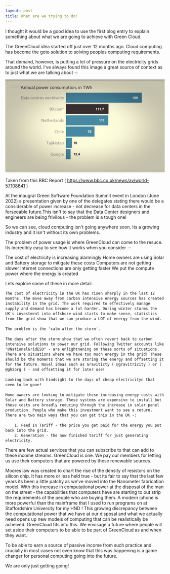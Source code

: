 ```yaml
---
layout: post
title: What are we trying to do!
---
```


I thought it would be a good idea to use the first blog entry to explain something about what we are going to achieve with Green Cloud. 

The GreenCloud idea started off just over 12 months ago. Cloud computing has become the goto solution to solving peoples computing requirements. 

That demand, however, is putting a lot of pressure on the electricity grids around the world. I've always found this image a great source of context as to just what we are talking about -:

![Power Usage](images/power_usage.jpg)

Taken from this BBC Report ( https://www.bbc.co.uk/news/av/world-57108641 )

At the inaugral Green Software Foundation Summit event in London (June 2022) a presentation given by one of the delegates stating there would be a considerable of power increase - not decrease for data centers in the forseeable future.This isn't to say that the Data Center designers and engineers are being frivilous - the problem is a tough one!

So we can see, cloud computing isn't going anywhere soon. Its a growing industry and it isn't without its own problems.
 
The problem of power usage is where GreenCloud can come to the resuce. Its incredibly easy to see how it works when you consider -:

 The cost of electricity is increasing alarmingly
 Home owners are using Solar and Battery storage to mitigate these costs
 Computers are not getting slower
 Internet connections are only getting faster
 We put the compute power where the energy is created


Lets explore some of these in more detail. 

    The cost of electricity in the UK has risen sharply in the last 12 months. The move away from carbon intensive energy sources has created instability in the grid. The work required to effectively manage supply and demand has become a lot harder. During winter storms the UK's investment into offshore wind starts to make sense, statistics from the grid show that we can produce a LOT of energy from the wind. 
    
    The problem is the 'calm after the storm'. 
    
    The days after the storm show that we often revert back to carbon intensive solutions to power our grid. Following Twitter accounts like "@NationalGridESO" - are enlightnening on these sorts of situations. There are situations where we have too much energy in the grid! These should be the moments that we are storing the energy and offsetting it for the future. Novel ideas such as Graviticty ( @gravitricity ) or ( @gh2org ) - and offsetting it for later use! 
    
    Looking back with hindsight to the days of cheap electricityn that seem to be gone!

    Home owners are looking to mitigate these increasing energy costs with Solar and Battery storage. These systems are expensive to install but these costs are broadly reducing through the increase in solar panel production. People who make this investment want to see a return. There are two main ways that you can get this in the UK -:

        1. Feed In Tariff - the price you get paid for the energy you put back into the grid.
        2. Generation - the now finished tariff for just generating electricity.

There are few actual services that you can subscribe to that can add to these income streams. GreenCloud is one. We pay our members for letting us use their computers that are powered by these renewable sources.
 
 Moores law was created to chart the rise of the density of resistors on the silicon chip. It has more or less held true - but its fair to say that the last few years its been a little patchy as we've moved into the Nanometer fabrication model. With this increase in computational power at the disposal of the man on the street - the capabilities that computers have are starting to out strip the requirements of the people who are buying them. A modern iphone is more powerful than the mainframe that I used to run programs on at Staffordshire University for my HND ! This growing discrepancy between the computational power that we have at our disposal and what we actually need opens up new models of computing that can be realistically be acheived. GreenCloud fits into this. We envisage a future where people will set aside their computers to be able to be part of GreenCloud as and when they want. 
 
 To be able to earn a source of passive income from such practice and crucially in most cases not even know that this was happening is a game changer for personal computing going into the future. 
 
 We are only just getting going! 
